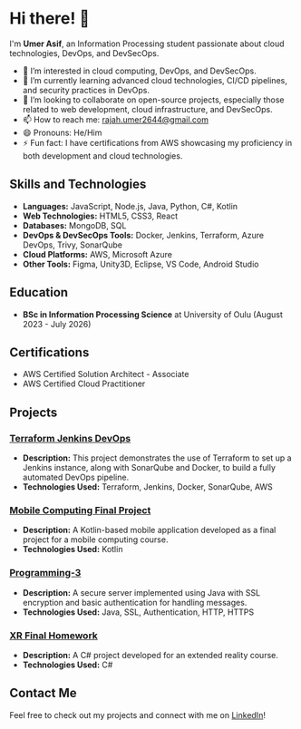 # Hi there! 👋

I'm **Umer Asif**, an Information Processing student passionate about cloud technologies, DevOps, and DevSecOps.

- 👀 I’m interested in cloud computing, DevOps, and DevSecOps.
- 🌱 I’m currently learning advanced cloud technologies, CI/CD pipelines, and security practices in DevOps.
- 💞️ I’m looking to collaborate on open-source projects, especially those related to web development, cloud infrastructure, and DevSecOps.
- 📫 How to reach me: [rajah.umer2644@gmail.com](mailto:rajah.umer2644@gmail.com)
- 😄 Pronouns: He/Him
- ⚡ Fun fact: I have certifications from  AWS showcasing my proficiency in both development and cloud technologies.

## Skills and Technologies

- **Languages:** JavaScript, Node.js, Java, Python, C#, Kotlin
- **Web Technologies:** HTML5, CSS3, React
- **Databases:** MongoDB, SQL
- **DevOps & DevSecOps Tools:** Docker, Jenkins, Terraform, Azure DevOps, Trivy, SonarQube
- **Cloud Platforms:** AWS, Microsoft Azure
- **Other Tools:** Figma, Unity3D, Eclipse, VS Code, Android Studio

## Education

- **BSc in Information Processing Science** at University of Oulu (August 2023 - July 2026)

## Certifications

- AWS Certified Solution Architect - Associate
- AWS Certified Cloud Practitioner

## Projects

### [Terraform Jenkins DevOps](https://github.com/UmerAsif-1/terraform-jenkins-devops)
- **Description:** This project demonstrates the use of Terraform to set up a Jenkins instance, along with SonarQube and Docker, to build a fully automated DevOps pipeline.
- **Technologies Used:** Terraform, Jenkins, Docker, SonarQube, AWS

### [Mobile Computing Final Project](https://github.com/UmerAsif-1/mobileComputingFinalProject)
- **Description:** A Kotlin-based mobile application developed as a final project for a mobile computing course.
- **Technologies Used:** Kotlin

### [Programming-3](https://github.com/UmerAsif-1/Programming-3.git)
- **Description:** A secure server implemented using Java with SSL encryption and basic authentication for handling messages.
- **Technologies Used:**  Java, SSL, Authentication, HTTP, HTTPS

### [XR Final Homework](https://github.com/UmerAsif-1/XR-finalHW)
- **Description:** A C# project developed for an extended reality course.
- **Technologies Used:** C#


## Contact Me
Feel free to check out my projects and connect with me on [LinkedIn](https://www.linkedin.com/in/umer-asif/)!

